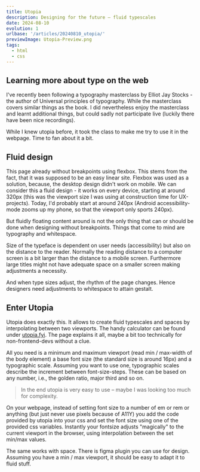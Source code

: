 ```yaml
---
title: Utopia
description: Designing for the future – fluid typescales
date: 2024-08-10
evolution: 1
urlbase: '/articles/20240810_utopia/'
previewImage: Utopia-Preview.png
tags:
  - html
  - css
---
```


## Learning more about type on the web

I've recently been following a typography masterclass by Elliot Jay Stocks - the author of Universal principles of typography. While the masterclass covers similar things as the book. I did nevertheless enjoy the masterclass and learnt additional things, but could sadly not participate live (luckily there have been nice recordings).

While I knew utopia before, it took the class to make me try to use it in the webpage. Time to fan about it a bit. 

## Fluid design

This page already without breakpoints using flexbox. This stems from the fact, that it was supposed to be an easy linear site. Flexbox was used as a solution, because, the desktop design didn't work on mobile. We can consider this a fluid design - it works on every device, starting at around 320px (this was the viewport size I was using at construction time for UX-projects). Today, I'd probably start at around 240px (Android accessibility-mode zooms up my phone, so that the viewport only sports 240px). 

But fluidly floating content around is not the only thing that can or should be done when designing without breakpoints. Things that come to mind are typography and whitespace. 

Size of the typeface is dependent on user needs (accessibility) but also on the distance to the reader. Normally the reading distance to a computer screen is a bit larger than the distance to a mobile screen. Furthermore large titles might not have adequate space on a smaller screen making adjustments a necessity. 

And when type sizes adjust, the rhythm of the page changes. Hence designers need adjustments to whitespace to attain gestalt. 

## Enter Utopia

Utopia does exactly this. It allows to create fluid typescales and spaces by interpolating between two viewports. The handy calculator can be found under [utopia.fyi](http://www.utopia.fyi). The page explains it all, maybe a bit too technically for non-frontend-devs without a clue.

All you need is a minimum and maximum viewport (read min / max-width of the body element) a base font size (the standard size is around 16px) and a typographic scale. Assuming you want to use one, typographic scales describe the increment between font-size-steps. These can be based on any number, i.e., the golden ratio, major third and so on. 

> In the end utopia is very easy to use – maybe I was looking too much for complexity.

On your webpage, instead of setting font size to a number of em or rem or anything (but just never use pixels because of A11Y) you add the code provided by utopia into your css and set the font size using one of the provided css variables. Instantly your fontsize adjusts "magically" to the current viewport in the browser, using interpolation between the set min/max values.   

The same works with space. There is figma plugin you can use for design. Assuming you have a min / max viewport, it should be easy to adapt it to fluid stuff. 
